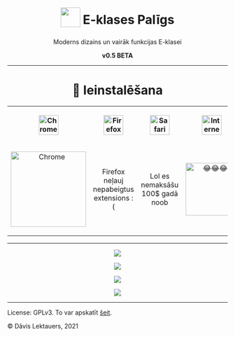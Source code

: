 <h1 align="center">
	<sub>
		<img src="https://github.com/d-avis/e-klases-paligs/raw/master/assets/icon-bg.png" height="45" width="45">
	</sub>
	E-klases Palīgs
</h1>
<p align="center">
	Moderns dizains un vairāk funkcijas E-klasei
</p>
<p align="center">
	<b>v0.5 BETA</b>
</p>

***

<h1 align="center">
	🎉 Ieinstalēšana
</h1>
<p align="center">
	<table align="center">
		<tr>
			<th>
				<p align="center">
					<img alt="Chrome" src="https://upload.wikimedia.org/wikipedia/commons/a/a5/Google_Chrome_icon_%28September_2014%29.svg" width="45" />
				</p>
			</th>
			<th>
				<p align="center">
					<img alt="Firefox" src="https://upload.wikimedia.org/wikipedia/commons/a/a0/Firefox_logo%2C_2019.svg" width="45" />
				</p>
			</th>
			<th>
				<p align="center">
					<img alt="Safari" src="https://upload.wikimedia.org/wikipedia/en/7/71/Safari_14_icon.png" width="45" />
				</p>
			</th>
			<th>
				<p align="center">
					<img alt="Internet Explorer" src="https://upload.wikimedia.org/wikipedia/commons/thumb/1/18/Internet_Explorer_10%2B11_logo.svg/1200px-Internet_Explorer_10%2B11_logo.svg.png" width="45" />
				</p>
			</th>
		</tr>
		<tr>
			<td>
				<p align="center">
					<a href="https://chrome.google.com/webstore/detail/e-klases-palīgs-beta/hplegnbabhacjjchnbdcdccchnepmcde">
						<img alt="Chrome" src="https://storage.googleapis.com/web-dev-uploads/image/WlD8wC6g8khYWPJUsQceQkhXSlv1/HRs9MPufa1J1h5glNhut.png" width="172" />
					</a>
				</p>
			</td>
			<td>
				<p align="center">
					Firefox neļauj nepabeigtus extensions :(
				</p>
			</td>
			<td>
				<p align="center">
					Lol es nemaksāšu 100$ gadā noob
				</p>
			</td>
			<td>
				<p align="center">
					<img alt="😂😂😂" src="https://raw.githubusercontent.com/d-avis/e-klases-paligs/master/assets/readme/laughing.png" width="120">
				</p>
			</td>
		</tr>
	</table>
</p>

***

<p align="center">
	<img src="https://github.com/d-avis/e-klases-paligs/raw/master/assets/screenshot-0.png" />
</p>
<p align="center">
	<img src="https://github.com/d-avis/e-klases-paligs/raw/master/assets/screenshot-1.png"/>
</p>
<p align="center">
	<img src="https://github.com/d-avis/e-klases-paligs/raw/master/assets/screenshot-2.png" />
</p>
<p align="center">
	<img src="https://github.com/d-avis/e-klases-paligs/raw/master/assets/screenshot-3.png" />
</p>

***

License: GPLv3. To var apskatīt [šeit](https://github.com/d-avis/e-klases-paligs/tree/master/LICENSE).

© Dāvis Lektauers, 2021